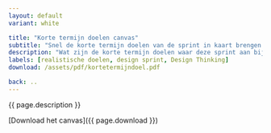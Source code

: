 ```yaml
---
layout: default
variant: white

title: "Korte termijn doelen canvas"
subtitle: "Snel de korte termijn doelen van de sprint in kaart brengen."
description: "Wat zijn de korte termijn doelen waar deze sprint aan bijdraagt?"
labels: [realistische doelen, design sprint, Design Thinking]
download: /assets/pdf/kortetermijndoel.pdf

back: ..
---
```

{{ page.description }}

[Download het canvas]({{ page.download }})
